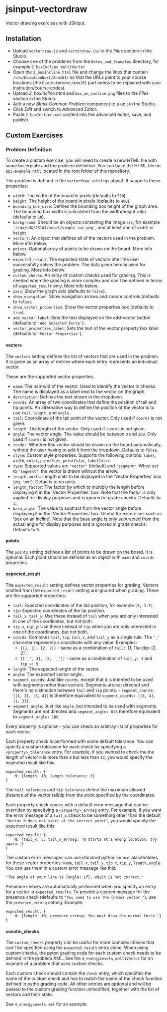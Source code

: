 # jsinput-vectordraw

Vector drawing exercises with JSInput.

## Installation

* Upload `vectordraw.js` and `vectordraw.css` to the *Files* section
  in the Studio.
* Choose one of the problems from the `Notes_and_Examples` directory,
  for example `2_boxIncline_multiVector`.
* Open the `2_boxIncline.html` file and change the lines that contain
  `/c4x/DavidsonNext/Ann101/` so that the URLs point to your course
  locations (the `DavidstonNext/Ann101` part needs to be replaced with
  your institution/course codes).
* Upload *2_boxIncline.html* and `box_on_incline.png` files to the
  *Files* section in the Studio.
* Add a new *Blank Common Problem* component to a unit in the Studio.
* Click *Edit* and switch to *Advanced Editor*.
* Paste `2_boxIncline.xml` content into the advanced editor, save, and
  publish.

## Custom Exercises

### Problem Definition

To create a custom exercise, you will need to create a new HTML file
with some boilerplate and the problem definition. You can base the
HTML file on `api-example.html` located in the root folder of this
repository.

The problem is defined in the `vectordraw_settings` object. It
supports these properties:

* `width`: The width of the board in pixels (defaults to `550`).
* `height`: The height of the board in pixels (defaults to `400`).
* `bounding_box_size`: Defines the bounding box height of the graph
  area. The bounding box width is calculated from the width/height
  ratio (defaults to `10`).
* `background`: Should be an objects containing the image `src`, for
  example `'/c4x/edX/JS101/asset/simple_car.png'`, and at least one of
  `width` or `height`.
* `vectors`: An object that defines all of the vectors used in the
  problem. More info below.
* `points`: Optional array of points to be drawn on the board. More
  info below.
* `expected_result`: The expected state of vectors after the user
  successfully solves the problem. The data given here is used for
  grading. More info below.
* `custom_checks`: An array of custom checks used for grading. This is
  needed when the grading is more complex and can't be defined in
  terms of `expected_result` only. More info below.
* `axis`: Show the graph axis (defaults to `false`).
* `show_navigation`: Show navigation arrows and zooom controls
  (defaults to `false`).
* `show_vector_properties`: Show the vector properties box (defaults
  to `true`).
* `add_vector_label`: Sets the text displayed on the add-vector button
  (defaults to `'Add Selected Force'`).
* `vector_properties_label`: Sets the text of the vector property box
  label (defaults to `'Vector Properties'`).

#### vectors

The `vectors` setting defines the list of vectors that are used in the
problem. It is given as an array of entries where each entry
represents an individual vector.

These are the supported vector properties:

* `name`: The name/id of the vector. Used to identify the vector in
  checks. The name is displayed as a label next to the vector on the
  graph.
* `description`: Defines the text shown in the dropdown.
* `coords`: An array of two coordinates that define the position of
  tail and tip points. An alternative way to define the position of
  the vector is to use `tail`, `length`, and `angle`.
* `tail`: Coorrdinate of the tail point of the vector. Only used if
  `coords` is not given.
* `length`: The length of the vector. Only used if `coords` is not
  given.
* `angle`: The vector angle. The value should be between `0` and
  `360`. Only used if `coords` is not given.
* `render`: Whether this vector should be drawn on the board
  automatically, without the user having to add it from the dropdown.
  Defaults to `false`.
* `style`: Custom style properties. Supports the following options:
  `label`, `width`, `color`, `pointSize`, `pointColor`, `labelColor`.
* `type`: Supported values are `"vector"` (default) and
  `"segment"`. When set to `"segment"`, the vector is drawn without
  the arrow.
* `length_units`: Length units to be displayed in the 'Vector
  Properties' box (eg. `"mm"`). Defaults to no units.
* `length_factor`: The factor by which to multiply the length before
  displaying it in the 'Vector Properties' box. Note that the factor
  is only applied for display purposes and is ignored in grade
  checks. Defaults to `1`.
* `base_angle`: The value to subtract from the vector angle before
  displaying it in the 'Vector Properties' box. Useful for excercises
  such as 'box on an incline'. Note that the base angle is only
  subtracted from the actual angle for display purposes and is ignored
  in grade checks. Defaults to `0`.

#### points

The `points` setting defines a list of points to be drawn on the
board. It is optional. Each point should be defined as an object with
`name` and `coords` properties.

#### expected_result

The `expected_result` setting defines vector properties for
grading. Vectors omitted from the `expected_result` setting are
ignored when grading. These are the supported properties:

* `tail`: Expected coordinates of the tail position, for example
  `[0, 1.5]`.
* `tip`: Expected coordinates of the tip position.
* `tail_x`, `tail_y`: Use these instead of `tail` when you are only
  interested in one of the coordinates, but not both.
* `tip_x`, `tip_y`: Use these instead of `tip` when you are only
  interested in one of the coordinates, but not both.
* `coords`: Combines `tail`, `tip`, `tail_x`, and `tail_y` as a single
  rule. The `'_'` character represents a coordinate with any value.
  Examples:
  * `[[1, 1], [2, 2]]` - same as a combination of `tail: `[1, 1]` and
    `tip: [2, 2]`.
  * `[['_', 3], [5, '_']]` - same as a combination of `tail_y: 3` and
    `tip_x: 5`.
* `length`: The expected length of the vector.
* `angle`: The expected vector angle.
* `segment_coords`: Just like `coords`, except that it is intented to
  be used with segments rather than vectors. Segments are not directed
  and there's no distinction between `tail` and `tip` points.  -
  `segment_coords: [[1, 2], [3, 4]]` is therefore equivalent to
  `segment_coords: [[3, 4], [1, 2]]`.
* `segment_angle`: Just like `angle`, but intended to be used with
  segments. Segments are not directed and `segment_angle: 0` is
  therefore equivalent to `segment_angle: 180`.

Every property is optional - you can check an arbitray list of
properties for each vector.

Each property check is performed with some default tolerance. You
can specify a custom tolerance for each check by specifying a
`<property>_tolerance` entry. For example, if you wanted to check the
the length of vector `N` is more than `8` but less than `12`, you
would specify the expected result like this:

    expected_result: {
        N: {length: 10, length_tolerance: 2}
    }

The `tail_tolerance` and `tip_tolerance` define the maximum allowed
distance of the vector tail/tip from the point specified by the
coordinates.

Each property check comes with a default error message that can be
overriden by specifying a `<property>_errmsg` entry. For example, if
you want the error message of a `tail_x` check to be something other
than the default `"Vector N does not start at the correct point"`, you
would specify the expected result like this:

    expected_result: {
        N: {tail_x: 5, tail_x_errmsg: 'N starts at a wrong location, try again.'}
    }

The custom error messages can use standard python `format`
placeholders for these vector properties: `name`, `tail_x`, `tail_y`,
`tip_x`, `tip_y`, `length`, `angle`. You can use them in a custom
error message like this:

    "The angle of your line is {angle:.1f}, which is not correct."

Presence checks are automatically performed when you specify an entry
for a vector in `expected_results`. To provide a custom message for
the presence check (defaults to `"You need to use the {name}
vector."`), use the `presence_errmsg` setting. Example:

    expected_result: {
        N: {length: 10, presence_errmsg: You must draw the normal force.'}
    }


#### cusotm_checks

The `custom_checks` property can be useful for more complex checks
that can't be specified using the `expected_result` entry alone.
When using custom checks, the pyton grading code for each custom check
needs to be defined in the problem XML. See the
`4_energyLevels_multiVector` for an example of a problem that uses
custom checks.

Each custom check should contain the `check` entry, which specifies
the name of the custom check and has to match the name of the check
function defined in pytho grading code.
All other entries are optional and will be passed to the custom
grading function unmodified, together with the list of vectors and
their state.

See `4_energyLevels.xml` for an example.
